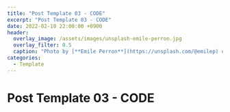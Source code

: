 ```yaml
---
title: "Post Template 03 - CODE"
excerpt: "Post Template 03 - CODE"
date: 2022-02-19 22:00:00 +0900
header:
  overlay_image: /assets/images/unsplash-emile-perron.jpg
  overlay_filter: 0.5
  caption: "Photo by [**Emile Perron**](https://unsplash.com/@emilep) on [**Unsplash**](https://unsplash.com/)"
categories:
  - Template
---
```

# Post Template 03 - CODE